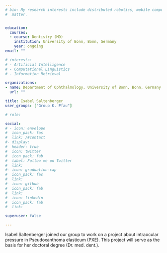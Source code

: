 ```yaml
---
# bio: My research interests include distributed robotics, mobile computing and programmable
#  matter.


education:
  courses:
  - course: Dentistry (MD)
    institution: University of Bonn, Bonn, Germany
    year: ongoing
email: ""

# interests:
# - Artificial Intelligence
# - Computational Linguistics
# - Information Retrieval

organizations:
- name: Department of Ophthalmology, University of Bonn, Bonn, Germany
  url: ""

title: Isabel Saltenberger
user_groups: ["Group K. Pfau"]

# role: 

social:
# - icon: envelope
#  icon_pack: fas
#  link: /#contact
#- display:
#  header: true
#  icon: twitter
#  icon_pack: fab
#  label: Follow me on Twitter
#  link: 
#- icon: graduation-cap
#  icon_pack: fas
#  link: 
#- icon: github
#  icon_pack: fab
#  link: 
#- icon: linkedin
#  icon_pack: fab
#  link: 

superuser: false

---
```

Isabel Saltenberger joined our group to work on a project about intraocular pressure in Pseudoxanthoma elasticum (PXE). This project will serve as the basis for her doctoral degree (Dr. med. dent.).

